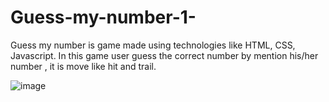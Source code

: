 # Guess-my-number-1-

  Guess my number is game made using technologies like HTML, CSS, Javascript. In this game user guess the correct number by mention his/her number , it is move like hit and trail.
  
  
  
  
  ![image](https://github.com/ShrutiSingh-1/Guess-my-number-1-/assets/98824644/09c664e5-8adf-4c23-b730-44d0583f7a0d)

